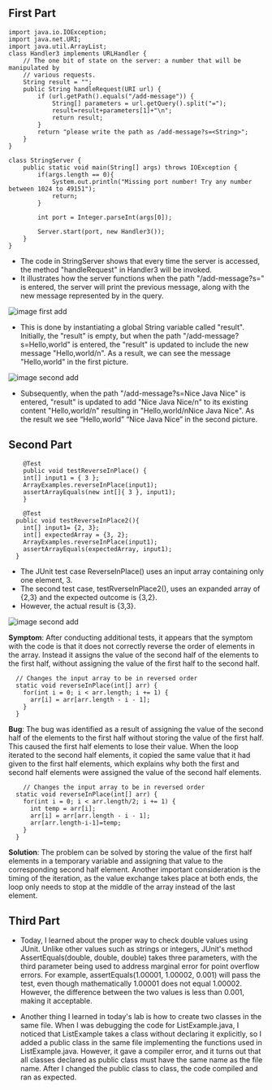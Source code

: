 ## First Part

```
import java.io.IOException;
import java.net.URI;
import java.util.ArrayList;
class Handler3 implements URLHandler {
    // The one bit of state on the server: a number that will be manipulated by
    // various requests.
    String result = "";
    public String handleRequest(URI url) {
        if (url.getPath().equals("/add-message")) {
            String[] parameters = url.getQuery().split("=");
            result=result+parameters[1]+"\n";
            return result;
        } 
        return "please write the path as /add-message?s=<String>";
    }
}

class StringServer {
    public static void main(String[] args) throws IOException {
        if(args.length == 0){
            System.out.println("Missing port number! Try any number between 1024 to 49151");
            return;
        }

        int port = Integer.parseInt(args[0]);

        Server.start(port, new Handler3());
    }
}
```

* The code in StringServer shows that every time the server is accessed, the method "handleRequest" in Handler3 will be invoked.
* It illustrates how the server functions when the path "/add-message?s=<string>" is entered, the server will print the previous message, along with the new message represented by <string> in the query.
  
![image first add](Report2.1.jpg)
* This is done by instantiating a global String variable called "result". Initially, the "result" is empty, but when the path "/add-message?s=Hello,world" is entered, the "result" is updated to include the new message "Hello,world/n". As a result, we can see the message "Hello,world" in the first picture. 

![image second add](Report2.2.jpg)
* Subsequently, when the path "/add-message?s=Nice Java Nice" is entered, "result" is updated to add "Nice Java Nice/n" to its existing content "Hello,world/n" resulting in "Hello,world/nNice Java Nice". As the result we see “Hello,world” <next line> “Nice Java Nice” in the second picture.

## Second Part

```
  	@Test 
	public void testReverseInPlace() {
    int[] input1 = { 3 };
    ArrayExamples.reverseInPlace(input1);
    assertArrayEquals(new int[]{ 3 }, input1);
	}

```
  
```
    @Test
  public void testReverseInPlace2(){
    int[] input1= {2, 3};
    int[] expectedArray = {3, 2};
    ArrayExamples.reverseInPlace(input1);
    assertArrayEquals(expectedArray, input1);
  }
```
  
* The JUnit test case ReverseInPlace() uses an input array containing only one element, 3. 
* The second test case, testRverseInPlace2(), uses an expanded array of {2,3} and the expected outcome is {3,2}. 
* However, the actual result is {3,3}. 
  
![image second add](Report2.3.jpg)

**Symptom**: After conducting additional tests, it appears that the symptom with the code is that it does not correctly reverse the order of elements in the array. Instead it assigns the value of the second half of the elements to the first half, without assigning the value of the first half to the second half.

```
  // Changes the input array to be in reversed order
  static void reverseInPlace(int[] arr) {
    for(int i = 0; i < arr.length; i += 1) {
      arr[i] = arr[arr.length - i - 1];
    }
  }
```
                                  
**Bug**: The bug was identified as a result of assigning the value of the second half of the elements to the first half without storing the value of the first half. This caused the first half elements to lose their value. When the loop iterated to the second half elements, it copied the same value that it had given to the first half elements, which explains why both the first and second half elements were assigned the value of the second half elements. 

```
    // Changes the input array to be in reversed order
  static void reverseInPlace(int[] arr) {
    for(int i = 0; i < arr.length/2; i += 1) {
      int temp = arr[i];
      arr[i] = arr[arr.length - i - 1];
      arr[arr.length-i-1]=temp;
    }
  }
```
**Solution**: The problem can be solved by storing the value of the first half elements in a temporary variable and assigning that value to the corresponding second half element. Another important consideration is the timing of the iteration, as the value exchange takes place at both ends, the loop only needs to stop at the middle of the array instead of the last element.

## Third Part
  
* Today, I learned about the proper way to check double values using JUnit. Unlike other values such as strings or integers, JUnit's method AssertEquals(double, double, double) takes three parameters, with the third parameter being used to address marginal error for point overflow errors. For example, assertEquals(1.00001, 1.00002, 0.001) will pass the test, even though mathematically 1.00001 does not equal 1.00002. However, the difference between the two values is less than 0.001, making it acceptable.

* Another thing I learned in today's lab is how to create two classes in the same file. When I was debugging the code for ListExample.java, I noticed that ListExample takes a class without declaring it explicitly, so I added a public class in the same file implementing the functions used in ListExample.java. However, it gave a compiler error, and it turns out that all classes declared as public class must have the same name as the file name. After I changed the public class to class, the code compiled and ran as expected.
  
